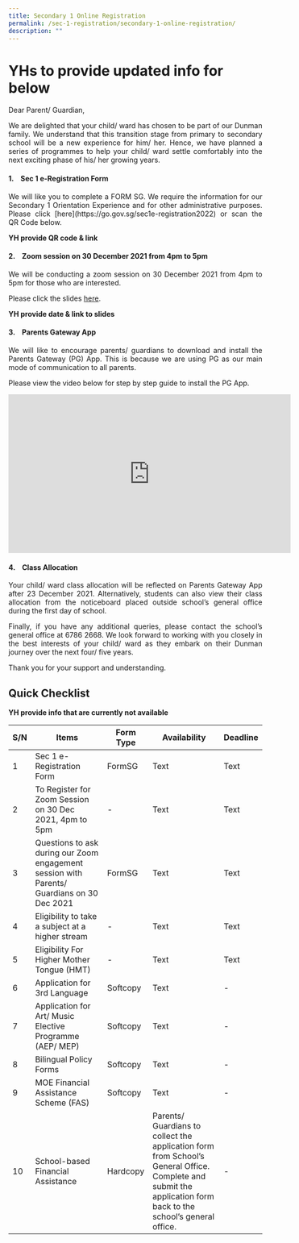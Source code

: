 ```yaml
---
title: Secondary 1 Online Registration
permalink: /sec-1-registration/secondary-1-online-registration/
description: ""
---
```

# YHs to provide updated info for below

Dear Parent/ Guardian,

<p style="text-align: justify;">We are delighted that your child/ ward has chosen to be part of our Dunman family. We understand that this transition stage from primary to secondary school will be a new experience for him/ her. Hence, we have planned a series of programmes to help your child/ ward settle comfortably into the next exciting phase of his/ her growing years.</p>

#### 1.    Sec 1 e-Registration Form
<p style="text-align: justify;">We will like you to complete a FORM SG. We require the information for our Secondary 1 Orientation Experience and for other administrative purposes. Please click [here](https://go.gov.sg/sec1e-registration2022) or scan the QR Code below.</p>

**YH provide QR code & link**


#### 2.    Zoom session on 30 December 2021 from 4pm to 5pm

<p style="text-align: justify;">We will be conducting a zoom session on 30 December 2021 from 4pm to 5pm for those who are interested.</p>

Please click the slides [here](https://dunmansec-moe-edu-sg-admin.cwp.sg/qql/slot/u194/2019/Administration/Sec%201%20Reg%20Ex/Slides%20for%20Sec%201%20Zoom%20Engagement%2030%20Dec_final_30%20Dec.pdf).

**YH provide date & link to slides**

#### 3.    Parents Gateway App

<p style="text-align: justify;">We will like to encourage parents/ guardians to download and install the Parents Gateway (PG) App. This is because we are using PG as our main mode of communication to all parents.</p>

<p style="text-align: justify;">Please view the video below for step by step guide to install the PG App.</p>

<iframe width="560" height="315" src="https://www.youtube.com/embed/tW9jwyuovOo" title="YouTube video player" frameborder="0" allow="accelerometer; autoplay; clipboard-write; encrypted-media; gyroscope; picture-in-picture" allowfullscreen></iframe>

#### 4.    Class Allocation

<p style="text-align: justify;">Your child/ ward class allocation will be reflected on Parents Gateway App after 23 December 2021. Alternatively, students can also view their class allocation from the noticeboard placed outside school’s general office during the first day of school.</p>

<p style="text-align: justify;">Finally, if you have any additional queries, please contact the school’s general office at 6786 2668. We look forward to working with you closely in the best interests of your child/ ward as they embark on their Dunman journey over the next four/ five years.</p>

Thank you for your support and understanding.

## Quick Checklist

**YH provide info that are currently not available**

| S/N | Items | Form Type | Availability | Deadline |
| -------- | -------- | -------- | -------- | -------- |
| 1   | Sec 1 e-Registration Form     | FormSG     | Text     | Text     |
| 2   | To Register for Zoom Session on 30 Dec 2021, 4pm to 5pm     | -     | Text     | Text     |
| 3   | Questions to ask during our Zoom engagement session with Parents/ Guardians on 30 Dec 2021     | FormSG     | Text     | Text     |
| 4   | Eligibility to take a subject at a higher stream     | -     | Text     | Text     |
| 5   | Eligibility For Higher Mother Tongue (HMT)     | -     | Text     | Text     |
| 6   | Application for 3rd Language     | Softcopy     | Text     | -     |
| 7   | Application for Art/ Music Elective Programme (AEP/ MEP)     | Softcopy     | Text     | -     |
| 8   | Bilingual Policy Forms     | Softcopy     | Text     | -     |
| 9   | MOE Financial Assistance Scheme (FAS)     | Softcopy     | Text     | -     |
| 10   | School-based Financial Assistance     | Hardcopy     | Parents/ Guardians to collect the application form from School’s General Office. Complete and submit the application form back to the school’s general office.     | -     |